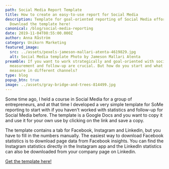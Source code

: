 ```yaml
---
path: Social Media Report Template
title: How to create an easy-to-use report for Social Media
description: Template for goal-oriented reporting of Social Media efforts.
  Download the template here!
canonical: /blog/social-media-reporting
date: 2019-11-04T08:55:00.000Z
author: Anna Råström
category: Unikorn Marketing
featured_image:
  src: ../assets/pexels-jameson-mallari-atenta-4619829.jpg
  alt: Social Media template Photo by Jameson Mallari Atenta
preamble: If you want to work strategically and goal-oriented with social media,
  measurement and follow-up are crucial. But how do you start and what do you
  measure in different channels?
type: blog
popup_btn: true
image: ../assets/gray-bridge-and-trees-814499.jpg
---
```

Some time ago, I held a course in Social Media for a group of entrepreneurs, and at that time I developed a very simple template for SoMe reporting to start with if you haven't worked with statistics and follow-up for Social Media before. The template is a Google Docs and you want to copy it and use it for your own use by clicking on the link and save a copy.

The template contains a tab for Facebook, Instagram and Linkedin, but you have to fill in the numbers manually. The easiest way to download Facebook statistics is to download page data from Facebook insights. You can find the Instagram statistics directly in the Instagram app and the LinkedIn statistics can also be downloaded from your company page on Linkedin.

[Get the template here!](https://docs.google.com/spreadsheets/d/1asKWSB3evYE7Ob-6CEjiy_R9h9p52wnvbDALKc7VxZ4/edit?usp=sharing)